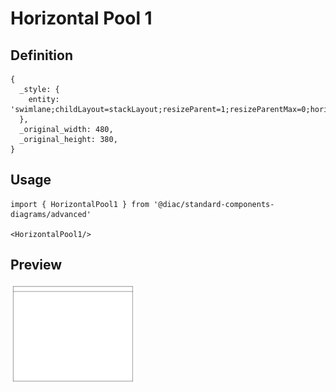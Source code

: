 # Horizontal Pool 1

## Definition

```
{
  _style: { 
    entity: 'swimlane;childLayout=stackLayout;resizeParent=1;resizeParentMax=0;horizontal=1;startSize=20;horizontalStack=0;html=1;',
  },
  _original_width: 480,
  _original_height: 380,
}
```

## Usage

```
import { HorizontalPool1 } from '@diac/standard-components-diagrams/advanced'

<HorizontalPool1/>
```

## Preview

<img src="./horizontal-pool-1.png" width="200"/>
